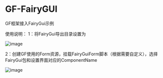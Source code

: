 # GF-FairyGUI
GF框架接入FairyGui示例

使用说明：
1：将FairyGui导出目录设置为

![image](https://user-images.githubusercontent.com/48158713/159961820-7456bdd8-1d6e-4649-8e6f-74b7adb7c425.png)

2：创建GF使用的Form资源，挂载FairyGuiForm脚本（根据需要自定义），选择FairyGui包和设置界面对应的ComponentName

![image](https://user-images.githubusercontent.com/48158713/159962257-9a115ee5-c260-406c-a653-90168e6f03d4.png)
